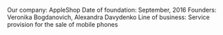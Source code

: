 Our company: AppleShop
Date of foundation: September, 2016
Founders: Veronika Bogdanovich, Alexandra Davydenko
Line of business: Service provision for the sale of mobile phones